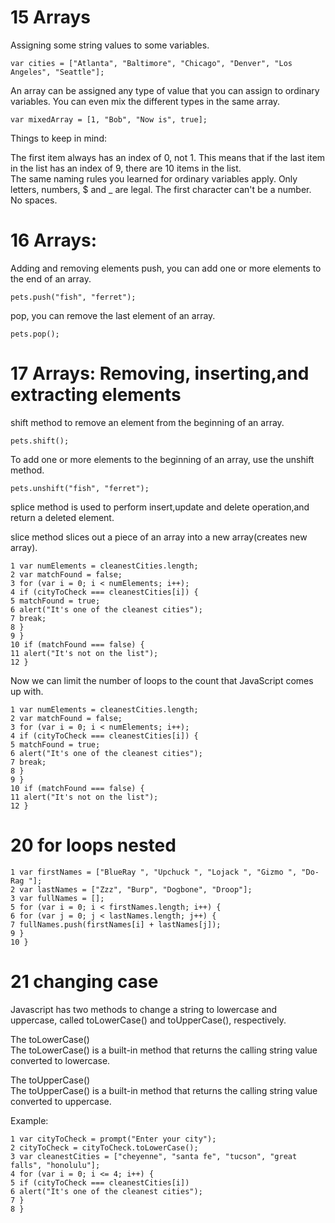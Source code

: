 # 15 Arrays

Assigning some string values to some variables.
```
var cities = ["Atlanta", "Baltimore", "Chicago", "Denver", "Los Angeles", "Seattle"];
```
An array can be assigned any type of value that you can assign to ordinary variables. You can even mix the different types in the same array.
```
var mixedArray = [1, "Bob", "Now is", true];
```
Things to keep in mind:

The first item always has an index of 0, not 1. This means that if the last item in the list has an index of 9, there are 10 items in the list.<br>
The same naming rules you learned for ordinary variables apply. Only letters, numbers, $ and _ are legal. The first character can't be a number. No spaces.

# 16 Arrays:

Adding and removing elements push, you can add one or more elements to the end of an array.
```
pets.push("fish", "ferret");
```
pop, you can remove the last element of an array.
```
pets.pop();
```
# 17 Arrays: Removing, inserting,and extracting elements

shift method to remove an element from the beginning of an array.
```
pets.shift();
```
To add one or more elements to the beginning of an array, use the unshift method.
```
pets.unshift("fish", "ferret");
```
splice method is used to perform insert,update and delete operation,and return a deleted element.

slice method slices out a piece of an array into a new array(creates new array).
```
1 var numElements = cleanestCities.length;
2 var matchFound = false;
3 for (var i = 0; i < numElements; i++);
4 if (cityToCheck === cleanestCities[i]) {
5 matchFound = true;
6 alert("It's one of the cleanest cities");
7 break;
8 }
9 }
10 if (matchFound === false) {
11 alert("It's not on the list");
12 }
```

Now we can limit the number of loops to the count that JavaScript comes up with.
```
1 var numElements = cleanestCities.length;
2 var matchFound = false;
3 for (var i = 0; i < numElements; i++);
4 if (cityToCheck === cleanestCities[i]) {
5 matchFound = true;
6 alert("It's one of the cleanest cities");
7 break;
8 }
9 }
10 if (matchFound === false) {
11 alert("It's not on the list");
12 }
```
# 20 for loops nested
```
1 var firstNames = ["BlueRay ", "Upchuck ", "Lojack ", "Gizmo ", "Do-Rag "];
2 var lastNames = ["Zzz", "Burp", "Dogbone", "Droop"];
3 var fullNames = [];
5 for (var i = 0; i < firstNames.length; i++) {
6 for (var j = 0; j < lastNames.length; j++) {
7 fullNames.push(firstNames[i] + lastNames[j]);
9 }
10 }
```
# 21 changing case

Javascript has two methods to change a string to lowercase and uppercase, called toLowerCase() and toUpperCase(), respectively.

The toLowerCase()<br>
The toLowerCase() is a built-in method that returns the calling string value converted to lowercase.

The toUpperCase()<br>
The toUpperCase() is a built-in method that returns the calling string value converted to uppercase.

Example:
```
1 var cityToCheck = prompt("Enter your city");
2 cityToCheck = cityToCheck.toLowerCase();
3 var cleanestCities = ["cheyenne", "santa fe", "tucson", "great falls", "honolulu"];
4 for (var i = 0; i <= 4; i++) {
5 if (cityToCheck === cleanestCities[i]) 
6 alert("It's one of the cleanest cities");
7 }
8 }
```
